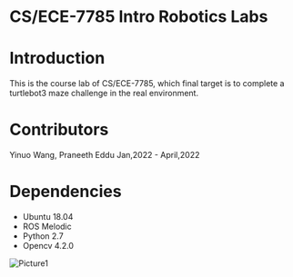 # CS/ECE-7785 Intro Robotics Labs

# Introduction
This is the course lab of CS/ECE-7785, which final target is to complete a turtlebot3 maze challenge in the real environment.

# Contributors
Yinuo Wang, Praneeth Eddu
Jan,2022 - April,2022

# Dependencies

* Ubuntu 18.04
* ROS Melodic
* Python 2.7
* Opencv 4.2.0

![Picture1](https://user-images.githubusercontent.com/69251304/164844511-468e37e7-05df-4af6-bb35-293ba6961cf1.png)
